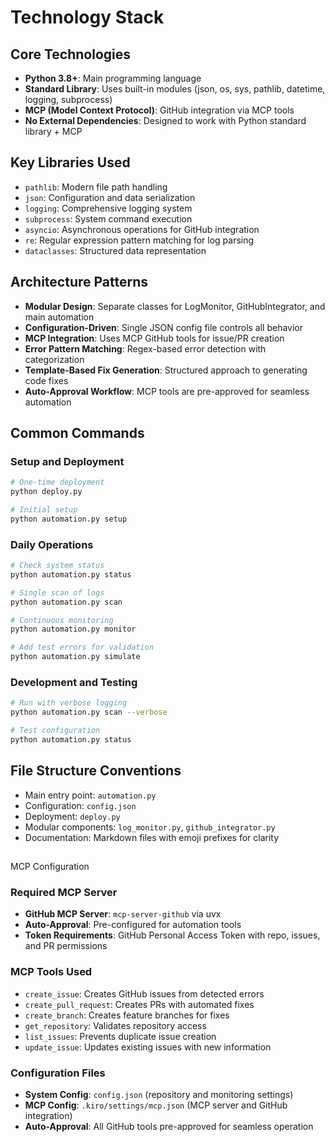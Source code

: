# Technology Stack

## Core Technologies
- **Python 3.8+**: Main programming language
- **Standard Library**: Uses built-in modules (json, os, sys, pathlib, datetime, logging, subprocess)
- **MCP (Model Context Protocol)**: GitHub integration via MCP tools
- **No External Dependencies**: Designed to work with Python standard library + MCP

## Key Libraries Used
- `pathlib`: Modern file path handling
- `json`: Configuration and data serialization
- `logging`: Comprehensive logging system
- `subprocess`: System command execution
- `asyncio`: Asynchronous operations for GitHub integration
- `re`: Regular expression pattern matching for log parsing
- `dataclasses`: Structured data representation

## Architecture Patterns
- **Modular Design**: Separate classes for LogMonitor, GitHubIntegrator, and main automation
- **Configuration-Driven**: Single JSON config file controls all behavior
- **MCP Integration**: Uses MCP GitHub tools for issue/PR creation
- **Error Pattern Matching**: Regex-based error detection with categorization
- **Template-Based Fix Generation**: Structured approach to generating code fixes
- **Auto-Approval Workflow**: MCP tools are pre-approved for seamless automation

## Common Commands

### Setup and Deployment
```bash
# One-time deployment
python deploy.py

# Initial setup
python automation.py setup
```

### Daily Operations
```bash
# Check system status
python automation.py status

# Single scan of logs
python automation.py scan

# Continuous monitoring
python automation.py monitor

# Add test errors for validation
python automation.py simulate
```

### Development and Testing
```bash
# Run with verbose logging
python automation.py scan --verbose

# Test configuration
python automation.py status
```

## File Structure Conventions
- Main entry point: `automation.py`
- Configuration: `config.json`
- Deployment: `deploy.py`
- Modular components: `log_monitor.py`, `github_integrator.py`
- Documentation: Markdown files with emoji prefixes for clarity
##
 MCP Configuration

### Required MCP Server
- **GitHub MCP Server**: `mcp-server-github` via uvx
- **Auto-Approval**: Pre-configured for automation tools
- **Token Requirements**: GitHub Personal Access Token with repo, issues, and PR permissions

### MCP Tools Used
- `create_issue`: Creates GitHub issues from detected errors
- `create_pull_request`: Creates PRs with automated fixes
- `create_branch`: Creates feature branches for fixes
- `get_repository`: Validates repository access
- `list_issues`: Prevents duplicate issue creation
- `update_issue`: Updates existing issues with new information

### Configuration Files
- **System Config**: `config.json` (repository and monitoring settings)
- **MCP Config**: `.kiro/settings/mcp.json` (MCP server and GitHub integration)
- **Auto-Approval**: All GitHub tools pre-approved for seamless operation